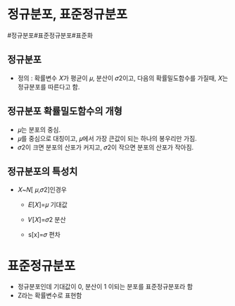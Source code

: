 # 정규분포, 표준정규분포

#정규분포#표준정규분포#표준화

## 정규분포

- 정의 : 확률변수 𝑋가 평균이 𝜇, 분산이 𝜎2이고, 다음의 확률밀도함수를 가질때, 𝑋는 정규분포를 따른다고 함.



## 정규분포 확률밀도함수의 개형

- 𝜇는 분포의 중심.
- 𝜇를 중심으로 대칭이고, 𝜇에서 가장 큰값이 되는 하나의 봉우리만 가짐.
- 𝜎2이 크면 분포의 산포가 커지고, 𝜎2이 작으면 분포의 산포가 작아짐.



## 정규분포의 특성치

- 𝑋~𝑁[ 𝜇,𝜎2]인경우

  - 𝐸[𝑋]=𝜇 기대값

  - 𝑉[𝑋]=𝜎2 분산

  - s[x]=𝜎 편차

    



# 표준정규분포

- 정규분포인데 기대값이 0, 분산이 1 이되는 분포를 표준정규분포라 함
- Z라는 확률변수로 표현함



